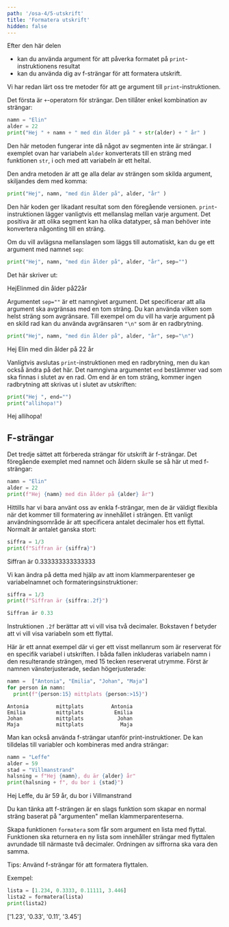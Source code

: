 ```yaml
---
path: '/osa-4/5-utskrift'
title: 'Formatera utskrift'
hidden: false
---
```


<text-box variant='learningObjectives' name='Lärandemål'>

Efter den här delen

* kan du använda argument för att påverka formatet på `print`-instruktionens resultat
* kan du använda dig av f-strängar för att formatera utskrift.

</text-box>

Vi har redan lärt oss tre metoder för att ge argument till `print`-instruktionen.

Det första är `+`-operatorn för strängar. Den tillåter enkel kombination av strängar:

```python
namn = "Elin"
alder = 22
print("Hej " + namn + " med din ålder på " + str(alder) + " år" )
```

Den här metoden fungerar inte då något av segmenten inte är strängar. I exemplet ovan har variabeln `alder` konverterats till en sträng med funktionen `str`, i och med att variabeln är ett heltal.

Den andra metoden är att ge alla delar av strängen som skilda argument, skiljandes dem med komma:

```python
print("Hej", namn, "med din ålder på", alder, "år" )
```

Den här koden ger likadant resultat som den föregående versionen. `print`-instruktionen lägger vanligtvis ett mellanslag mellan varje argument. Det positiva är att olika segment kan ha olika datatyper, så man behöver inte konvertera någonting till en sträng.

Om du vill avlägsna mellanslagen som läggs till automatiskt, kan du ge ett argument med namnet `sep`:

```python
print("Hej", namn, "med din ålder på", alder, "år", sep="")
```

Det här skriver ut:

<sample-output>

HejElinmed din ålder på22år

</sample-output>


Argumentet `sep=""` är ett namngivet argument. Det specificerar att alla argument ska avgränsas med en tom sträng. Du kan använda vilken som helst sträng som avgränsare. Till exempel om du vill ha varje argument på en skild rad kan du använda avgränsaren `"\n"` som är en radbrytning.

```python
print("Hej", namn, "med din ålder på", alder, "år", sep="\n")
```

<sample-output>

Hej
Elin
med din ålder på
22
år

</sample-output>

Vanligtvis avslutas `print`-instruktionen med en radbrytning, men du kan också ändra på det här. Det namngivna argumentet `end` bestämmer vad som ska finnas i slutet av en rad. Om end är en tom sträng, kommer ingen radbrytning att skrivas ut i slutet av utskriften:

```python
print("Hej ", end="")
print("allihopa!")
```

<sample-output>

Hej allihopa!

</sample-output>

## F-strängar

Det tredje sättet att förbereda strängar för utskrift är f-strängar. Det föregående exemplet med namnet och åldern skulle se så här ut med f-strängar:

```python
namn = "Elin"
alder = 22
print(f"Hej {namn} med din ålder på {alder} år")
```

Hittills har vi bara använt oss av enkla f-strängar, men de är väldigt flexibla när det kommer till formatering av innehållet i strängen. Ett vanligt användningsområde är att specificera antalet decimaler hos ett flyttal. Normalt är antalet ganska stort:

```python
siffra = 1/3
print(f"Siffran är {siffra}")
```

<sample-output>

Siffran är 0.333333333333333

</sample-output>

Vi kan ändra på detta med hjälp av att inom klammerparenteser ge variabelnamnet och formateringsinstruktioner:

```python
siffra = 1/3
print(f"Siffran är {siffra:.2f}")
```

```python
Siffran är 0.33
```

Instruktionen `.2f` berättar att vi vill visa två decimaler. Bokstaven f betyder att vi vill visa variabeln som ett flyttal.

Här är ett annat exempel där vi ger ett visst mellanrum som är reserverat för en specifik variabel i utskriften. I båda fallen inkluderas variabeln namn i den resulterande strängen, med 15 tecken reserverat utrymme. Först är namnen vänsterjusterade, sedan högerjusterade:

```python
namn =  ["Antonia", "Emilia", "Johan", "Maja"]
for person in namn:
  print(f"{person:15} mittplats {person:>15}")
```

```
Antonia         mittplats         Antonia
Emilia          mittplats          Emilia
Johan           mittplats           Johan
Maja            mittplats            Maja
```

Man kan också använda f-strängar utanför print-instruktioner. De kan tilldelas till variabler och kombineras med andra strängar:

```python
namn = "Leffe"
alder = 59
stad = "Villmanstrand"
halsning = f"Hej {namn}, du är {alder} år"
print(halsning + f", du bor i {stad}")
```

<sample-output>

Hej Leffe, du är 59 år, du bor i Villmanstrand

</sample-output>

Du kan tänka att f-strängen är en slags funktion som skapar en normal sträng baserat på "argumenten" mellan klammerparenteserna.

<programming-exercise name='Från sifferlista till stränglista' tmcname='osa04-20_sifferlista_till_stranglista'>

Skapa funktionen `formatera` som får som argument en lista med flyttal. Funktionen ska returnera en ny lista som innehåller strängar med flyttalen avrundade till närmaste två decimaler. Ordningen av siffrorna ska vara den samma.

Tips: Använd f-strängar för att formatera flyttalen.

Exempel:

```python
lista = [1.234, 0.3333, 0.11111, 3.446]
lista2 = formatera(lista)
print(lista2)
```

<sample-output>

['1.23', '0.33', '0.11', '3.45']

</sample-output>

</programming-exercise>

<quiz id="c06c0359-d590-5b81-ba81-0faedf42b216"></quiz>
